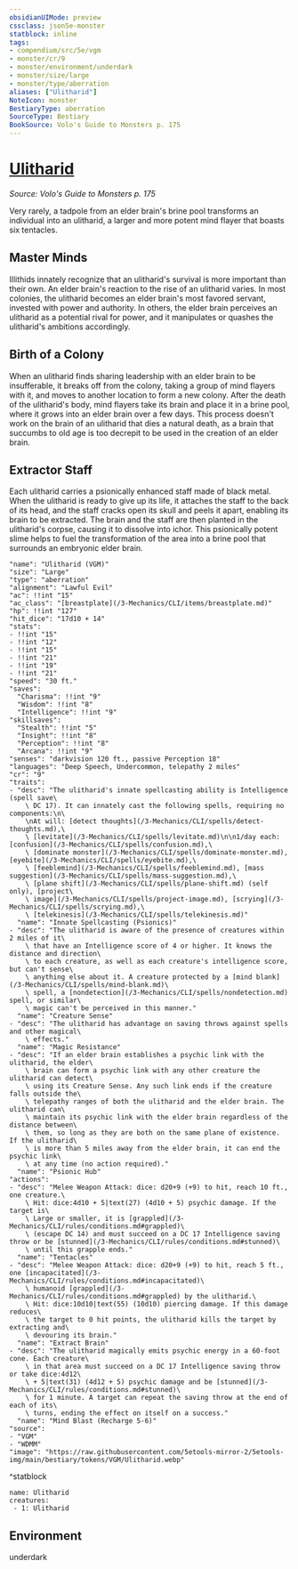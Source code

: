 ```yaml
---
obsidianUIMode: preview
cssclass: json5e-monster
statblock: inline
tags:
- compendium/src/5e/vgm
- monster/cr/9
- monster/environment/underdark
- monster/size/large
- monster/type/aberration
aliases: ["Ulitharid"]
NoteIcon: monster
BestiaryType: aberration
SourceType: Bestiary
BookSource: Volo's Guide to Monsters p. 175
---
```

# [Ulitharid](3-Mechanics\CLI\bestiary\aberration/ulitharid-vgm.md)
*Source: Volo's Guide to Monsters p. 175*  

Very rarely, a tadpole from an elder brain's brine pool transforms an individual into an ulitharid, a larger and more potent mind flayer that boasts six tentacles.

## Master Minds

Illithids innately recognize that an ulitharid's survival is more important than their own. An elder brain's reaction to the rise of an ulitharid varies. In most colonies, the ulitharid becomes an elder brain's most favored servant, invested with power and authority. In others, the elder brain perceives an ulitharid as a potential rival for power, and it manipulates or quashes the ulitharid's ambitions accordingly.

## Birth of a Colony

When an ulitharid finds sharing leadership with an elder brain to be insufferable, it breaks off from the colony, taking a group of mind flayers with it, and moves to another location to form a new colony. After the death of the ulitharid's body, mind flayers take its brain and place it in a brine pool, where it grows into an elder brain over a few days. This process doesn't work on the brain of an ulitharid that dies a natural death, as a brain that succumbs to old age is too decrepit to be used in the creation of an elder brain.

## Extractor Staff

Each ulitharid carries a psionically enhanced staff made of black metal. When the ulitharid is ready to give up its life, it attaches the staff to the back of its head, and the staff cracks open its skull and peels it apart, enabling its brain to be extracted. The brain and the staff are then planted in the ulitharid's corpse, causing it to dissolve into ichor. This psionically potent slime helps to fuel the transformation of the area into a brine pool that surrounds an embryonic elder brain.

```statblock
"name": "Ulitharid (VGM)"
"size": "Large"
"type": "aberration"
"alignment": "Lawful Evil"
"ac": !!int "15"
"ac_class": "[breastplate](/3-Mechanics/CLI/items/breastplate.md)"
"hp": !!int "127"
"hit_dice": "17d10 + 14"
"stats":
- !!int "15"
- !!int "12"
- !!int "15"
- !!int "21"
- !!int "19"
- !!int "21"
"speed": "30 ft."
"saves":
  "Charisma": !!int "9"
  "Wisdom": !!int "8"
  "Intelligence": !!int "9"
"skillsaves":
  "Stealth": !!int "5"
  "Insight": !!int "8"
  "Perception": !!int "8"
  "Arcana": !!int "9"
"senses": "darkvision 120 ft., passive Perception 18"
"languages": "Deep Speech, Undercommon, telepathy 2 miles"
"cr": "9"
"traits":
- "desc": "The ulitharid's innate spellcasting ability is Intelligence (spell save\
    \ DC 17). It can innately cast the following spells, requiring no components:\n\
    \nAt will: [detect thoughts](/3-Mechanics/CLI/spells/detect-thoughts.md),\
    \ [levitate](/3-Mechanics/CLI/spells/levitate.md)\n\n1/day each: [confusion](/3-Mechanics/CLI/spells/confusion.md),\
    \ [dominate monster](/3-Mechanics/CLI/spells/dominate-monster.md), [eyebite](/3-Mechanics/CLI/spells/eyebite.md),\
    \ [feeblemind](/3-Mechanics/CLI/spells/feeblemind.md), [mass suggestion](/3-Mechanics/CLI/spells/mass-suggestion.md),\
    \ [plane shift](/3-Mechanics/CLI/spells/plane-shift.md) (self only), [project\
    \ image](/3-Mechanics/CLI/spells/project-image.md), [scrying](/3-Mechanics/CLI/spells/scrying.md),\
    \ [telekinesis](/3-Mechanics/CLI/spells/telekinesis.md)"
  "name": "Innate Spellcasting (Psionics)"
- "desc": "The ulitharid is aware of the presence of creatures within 2 miles of it\
    \ that have an Intelligence score of 4 or higher. It knows the distance and direction\
    \ to each creature, as well as each creature's intelligence score, but can't sense\
    \ anything else about it. A creature protected by a [mind blank](/3-Mechanics/CLI/spells/mind-blank.md)\
    \ spell, a [nondetection](/3-Mechanics/CLI/spells/nondetection.md) spell, or similar\
    \ magic can't be perceived in this manner."
  "name": "Creature Sense"
- "desc": "The ulitharid has advantage on saving throws against spells and other magical\
    \ effects."
  "name": "Magic Resistance"
- "desc": "If an elder brain establishes a psychic link with the ulitharid, the elder\
    \ brain can form a psychic link with any other creature the ulitharid can detect\
    \ using its Creature Sense. Any such link ends if the creature falls outside the\
    \ telepathy ranges of both the ulitharid and the elder brain. The ulitharid can\
    \ maintain its psychic link with the elder brain regardless of the distance between\
    \ them, so long as they are both on the same plane of existence. If the ulitharid\
    \ is more than 5 miles away from the elder brain, it can end the psychic link\
    \ at any time (no action required)."
  "name": "Psionic Hub"
"actions":
- "desc": "Melee Weapon Attack: dice: d20+9 (+9) to hit, reach 10 ft., one creature.\
    \ Hit: dice:4d10 + 5|text(27) (4d10 + 5) psychic damage. If the target is\
    \ Large or smaller, it is [grappled](/3-Mechanics/CLI/rules/conditions.md#grappled)\
    \ (escape DC 14) and must succeed on a DC 17 Intelligence saving throw or be [stunned](/3-Mechanics/CLI/rules/conditions.md#stunned)\
    \ until this grapple ends."
  "name": "Tentacles"
- "desc": "Melee Weapon Attack: dice: d20+9 (+9) to hit, reach 5 ft., one [incapacitated](/3-Mechanics/CLI/rules/conditions.md#incapacitated)\
    \ humanoid [grappled](/3-Mechanics/CLI/rules/conditions.md#grappled) by the ulitharid.\
    \ Hit: dice:10d10|text(55) (10d10) piercing damage. If this damage reduces\
    \ the target to 0 hit points, the ulitharid kills the target by extracting and\
    \ devouring its brain."
  "name": "Extract Brain"
- "desc": "The ulitharid magically emits psychic energy in a 60-foot cone. Each creature\
    \ in that area must succeed on a DC 17 Intelligence saving throw or take dice:4d12\
    \ + 5|text(31) (4d12 + 5) psychic damage and be [stunned](/3-Mechanics/CLI/rules/conditions.md#stunned)\
    \ for 1 minute. A target can repeat the saving throw at the end of each of its\
    \ turns, ending the effect on itself on a success."
  "name": "Mind Blast (Recharge 5-6)"
"source":
- "VGM"
- "WDMM"
"image": "https://raw.githubusercontent.com/5etools-mirror-2/5etools-img/main/bestiary/tokens/VGM/Ulitharid.webp"
```
^statblock

```encounter-table
name: Ulitharid
creatures:
 - 1: Ulitharid
```

## Environment

underdark